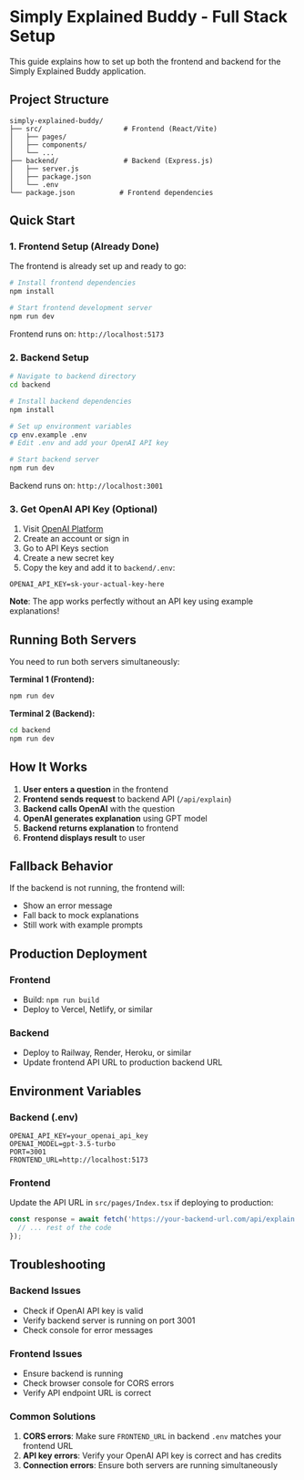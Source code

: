 # Simply Explained Buddy - Full Stack Setup

This guide explains how to set up both the frontend and backend for the Simply Explained Buddy application.

## Project Structure

```
simply-explained-buddy/
├── src/                    # Frontend (React/Vite)
│   ├── pages/
│   ├── components/
│   └── ...
├── backend/                # Backend (Express.js)
│   ├── server.js
│   ├── package.json
│   └── .env
└── package.json           # Frontend dependencies
```

## Quick Start

### 1. Frontend Setup (Already Done)

The frontend is already set up and ready to go:

```bash
# Install frontend dependencies
npm install

# Start frontend development server
npm run dev
```

Frontend runs on: `http://localhost:5173`

### 2. Backend Setup

```bash
# Navigate to backend directory
cd backend

# Install backend dependencies
npm install

# Set up environment variables
cp env.example .env
# Edit .env and add your OpenAI API key

# Start backend server
npm run dev
```

Backend runs on: `http://localhost:3001`

### 3. Get OpenAI API Key (Optional)

1. Visit [OpenAI Platform](https://platform.openai.com/)
2. Create an account or sign in
3. Go to API Keys section
4. Create a new secret key
5. Copy the key and add it to `backend/.env`:

```
OPENAI_API_KEY=sk-your-actual-key-here
```

**Note**: The app works perfectly without an API key using example explanations!

## Running Both Servers

You need to run both servers simultaneously:

**Terminal 1 (Frontend):**
```bash
npm run dev
```

**Terminal 2 (Backend):**
```bash
cd backend
npm run dev
```

## How It Works

1. **User enters a question** in the frontend
2. **Frontend sends request** to backend API (`/api/explain`)
3. **Backend calls OpenAI** with the question
4. **OpenAI generates explanation** using GPT model
5. **Backend returns explanation** to frontend
6. **Frontend displays result** to user

## Fallback Behavior

If the backend is not running, the frontend will:
- Show an error message
- Fall back to mock explanations
- Still work with example prompts

## Production Deployment

### Frontend
- Build: `npm run build`
- Deploy to Vercel, Netlify, or similar

### Backend
- Deploy to Railway, Render, Heroku, or similar
- Update frontend API URL to production backend URL

## Environment Variables

### Backend (.env)
```
OPENAI_API_KEY=your_openai_api_key
OPENAI_MODEL=gpt-3.5-turbo
PORT=3001
FRONTEND_URL=http://localhost:5173
```

### Frontend
Update the API URL in `src/pages/Index.tsx` if deploying to production:
```javascript
const response = await fetch('https://your-backend-url.com/api/explain', {
  // ... rest of the code
});
```

## Troubleshooting

### Backend Issues
- Check if OpenAI API key is valid
- Verify backend server is running on port 3001
- Check console for error messages

### Frontend Issues
- Ensure backend is running
- Check browser console for CORS errors
- Verify API endpoint URL is correct

### Common Solutions
1. **CORS errors**: Make sure `FRONTEND_URL` in backend `.env` matches your frontend URL
2. **API key errors**: Verify your OpenAI API key is correct and has credits
3. **Connection errors**: Ensure both servers are running simultaneously
